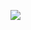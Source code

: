 ![](http://www.plantuml.com/plantuml/proxy?cache=no&src=https://raw.githubusercontent.com/oleksandrblazhko/ai204-kuminov/laboratory-work-7/2-SoftwareDesign/2.7-PlantUML/UML-Activity.puml)
